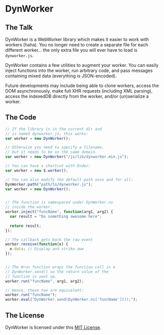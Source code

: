 DynWorker
=========


The Talk
--------

DynWorker is a WebWorker library which makes it easier to work with workers (haha).
You no longer need to create a separate file for each different worker... the only
extra file you will ever have to load is `dynworker.js`.

DynWorker contains a few utilities to augment your worker. You can easily inject
functions into the worker, run arbitrary code, and pass messages containing mixed
data (everything is JSON-encoded).

Future developments may include being able to clone workers, access the DOM asynchronously,
make full XHR requests (including XML parsing), access the indexedDB directly from
the worker, and/or (un)serialize a worker.


The Code
--------

```javascript
// If the library is in the current dir and
// is named dynworker.js, this works:
var worker = new DynWorker();

// Otherwise you need to specify a filename,
// but it needs to be on the same domain.
var worker = new DynWorker("/js/lib/dynworker.min.js");

// You can have a shortcut with Ender:
var worker = new $.worker();

// You can also modify the default path once and for all:
DynWorker.path("path/to/dynworker.js");
var worker = new DynWorker();


// The function is namespaced under DynWorker.ns
// inside the worker.
worker.inject("funcName", function(arg1, arg2) {
  var result = "Do something awesome here";
  
  return result;
});

// The callback gets back the raw event
worker.receive(function(e) {
  e.data; // Display and strike awe
});


// The #run function wraps the function call in a
// DynWorker.send() so the return value of the
// function is sent up.
worker.run("funcName", arg1, arg2);

// Hence, these two are equivalent:
worker.run("funcName");
worker.eval("DynWorker.send(DynWorker.ns['funcName']());");
```


The License
-----------

DynWorker is licensed under this [MIT License](http://mit.passcod.net).

